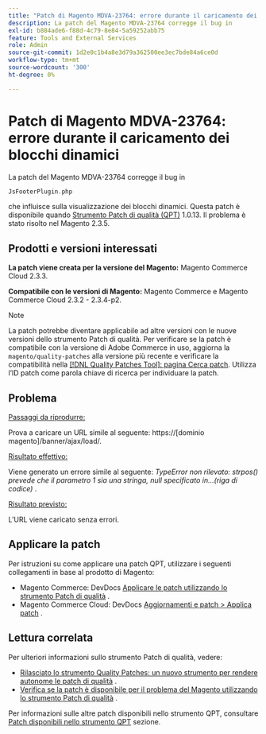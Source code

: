 ```yaml
---
title: "Patch di Magento MDVA-23764: errore durante il caricamento dei blocchi dinamici"
description: La patch del Magento MDVA-23764 corregge il bug in
exl-id: b884ade6-f88d-4c79-8e84-5a59252abb75
feature: Tools and External Services
role: Admin
source-git-commit: 1d2e0c1b4a8e3d79a362500ee3ec7bde84a6ce0d
workflow-type: tm+mt
source-wordcount: '300'
ht-degree: 0%

---
```


# Patch di Magento MDVA-23764: errore durante il caricamento dei blocchi dinamici

La patch del Magento MDVA-23764 corregge il bug in

```php
JsFooterPlugin.php
```

che influisce sulla visualizzazione dei blocchi dinamici. Questa patch è disponibile quando [Strumento Patch di qualità (QPT)](https://devdocs.magento.com/guides/v2.4/comp-mgr/patching.html#mqp) 1.0.13. Il problema è stato risolto nel Magento 2.3.5.

## Prodotti e versioni interessati

**La patch viene creata per la versione del Magento:** Magento Commerce Cloud 2.3.3.

**Compatibile con le versioni di Magento:** Magento Commerce e Magento Commerce Cloud 2.3.2 - 2.3.4-p2.

>[!NOTE]
>
>La patch potrebbe diventare applicabile ad altre versioni con le nuove versioni dello strumento Patch di qualità. Per verificare se la patch è compatibile con la versione di Adobe Commerce in uso, aggiorna la `magento/quality-patches` alla versione più recente e verificare la compatibilità nella [[!DNL Quality Patches Tool]: pagina Cerca patch](https://devdocs.magento.com/quality-patches/tool.html#patch-grid). Utilizza l’ID patch come parola chiave di ricerca per individuare la patch.

## Problema

<u>Passaggi da riprodurre:</u>

Prova a caricare un URL simile al seguente: https://\[dominio magento\]/banner/ajax/load/.

<u>Risultato effettivo:</u>

Viene generato un errore simile al seguente: *TypeError non rilevato: strpos() prevede che il parametro 1 sia una stringa, null specificato in...(riga di codice)* .

<u>Risultato previsto:</u>

L’URL viene caricato senza errori.

## Applicare la patch

Per istruzioni su come applicare una patch QPT, utilizzare i seguenti collegamenti in base al prodotto di Magento:

* Magento Commerce: DevDocs [Applicare le patch utilizzando lo strumento Patch di qualità](https://devdocs.magento.com/guides/v2.4/comp-mgr/patching/mqp.html) .
* Magento Commerce Cloud: DevDocs [Aggiornamenti e patch > Applica patch](https://devdocs.magento.com/cloud/project/project-patch.html) .

## Lettura correlata

Per ulteriori informazioni sullo strumento Patch di qualità, vedere:

* [Rilasciato lo strumento Quality Patches: un nuovo strumento per rendere autonome le patch di qualità](/help/announcements/adobe-commerce-announcements/magento-quality-patches-released-new-tool-to-self-serve-quality-patches.md) .
* [Verifica se la patch è disponibile per il problema del Magento utilizzando lo strumento Patch di qualità](/help/support-tools/patches-available-in-qpt-tool/check-patch-for-magento-issue-with-magento-quality-patches.md) .

Per informazioni sulle altre patch disponibili nello strumento QPT, consultare [Patch disponibili nello strumento QPT](https://support.magento.com/hc/en-us/sections/360010506631-Patches-available-in-QPT-tool-) sezione.
